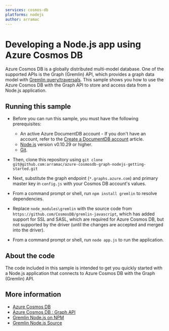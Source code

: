 ```yaml
---
services: cosmos-db
platforms: nodejs
author: arramac
---
```


# Developing a Node.js app using Azure Cosmos DB
Azure Cosmos DB is a globally distributed multi-model database. One of the supported APIs is the Graph (Gremlin) API, which provides a graph data model with [Gremlin query/traversals](https://tinkerpop.apache.org/gremlin.html). This sample shows you how to use the Azure Cosmos DB with the Graph API to store and access data from a Node.js application.

## Running this sample

* Before you can run this sample, you must have the following prerequisites:

	* An active Azure DocumentDB account - If you don't have an account, refer to the [Create a DocumentDB account](https://azure.microsoft.com/en-us/documentation/articles/documentdb-create-account/) article.
	* [Node.js](https://nodejs.org/en/) version v0.10.29 or higher.
	* [Git](http://git-scm.com/).

* Then, clone this repository using `git clone git@github.com:arramac/azure-cosmosdb-graph-nodejs-getting-started.git`

* Next, substitute the graph endpoint (`*.graphs.azure.com`) and primary master key in `config.js` with your Cosmos DB account's values. 

* From a command prompt or shell, run `npm install gremlin` to resolve dependencies.

* Replace `node_modules\gremlin` with the source code from `https://github.com/CosmosDB/gremlin-javascript`, which has added support for SSL and SASL, which are required for Azure Cosmos DB, but not supported by the driver (until the changes are accepted and merged into the driver).

* From a command prompt or shell, run `node app.js` to run the application.

## About the code
The code included in this sample is intended to get you quickly started with a Node.js application that connects to Azure Cosmos DB with the Graph (Gremlin) API.

## More information

- [Azure Cosmos DB](https://docs.microsoft.com/azure/cosmos-db/introduction)
- [Azure Cosmos DB : Graph API](https://docs.microsoft.com/azure/documentdb/graph-introduction)
- [Gremlin Node.js on NPM](https://www.npmjs.com/package/gremlin)
- [Gremlin Node.js Source](https://github.com/CosmosDB/gremlin-javascript)

